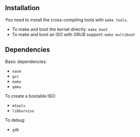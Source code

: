 ## Installation

You need to install the cross-compiling tools with `make tools`.

- To make and boot the kernel directly: `make boot`
- To make and boot an ISO with GRUB support: `make multiboot`

## Dependencies
Basic dependencies:
- `nasm`
- `gcc`
- `make`
- `qemu`

To create a bootable ISO:
- `mtools`
- `libburniso`

To debug:
- `gdb`
